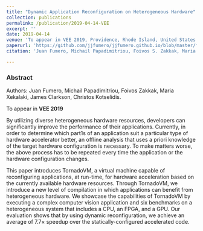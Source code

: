 ```yaml
---
title: "Dynamic Application Reconfiguration on Heterogeneous Hardware"
collection: publications
permalink: /publication/2019-04-14-VEE
excerpt: ''
date: 2019-04-14
venue: 'To appear in VEE 2019, Providence, Rhode Island, United States'
paperurl: 'https://github.com/jjfumero/jjfumero.github.io/blob/master/files/VEE2019_Fumero_Preprint.pdf'
citation: 'Juan Fumero, Michail Papadimitriou, Foivos S. Zakkak, Maria Xekalaki, James Clarkson, and Christos Kotselidis. 2019. Dynamic application reconfiguration on heterogeneous hardware. In Proceedings of the 15th ACM SIGPLAN/SIGOPS International Conference on Virtual Execution Environments (VEE 2019). ACM, New York, NY, USA, 165-178. DOI: https://doi.org/10.1145/3313808.3313819'

---
```

### Abstract

Authors: Juan Fumero, Michail Papadimitriou, Foivos Zakkak, Maria Xekalaki, James Clarkson, Christos Kotselidis.

To appear in **VEE 2019**

By utilizing diverse heterogeneous hardware resources, developers can significantly improve the performance of their applications. Currently, in order to determine which part1s of an application suit a particular type of hardware accelerator better, an offline analysis that uses a priori knowledge of the target hardware configuration is necessary. To make matters worse, the above process has to be repeated every time the application or the hardware configuration changes.

This paper introduces TornadoVM, a virtual machine capable of reconfiguring applications, at run-time, for hardware acceleration based on the currently available hardware resources. Through TornadoVM, we introduce a new level of
compilation in which applications can benefit from heterogeneous hardware. We showcase the capabilities of TornadoVM by executing a complex computer vision application and six benchmarks on a heterogeneous system that includes a CPU, an FPGA, and a GPU. Our evaluation shows that by using dynamic reconfiguration, we achieve an average of 7.7× speedup over the statically-configured accelerated code.
